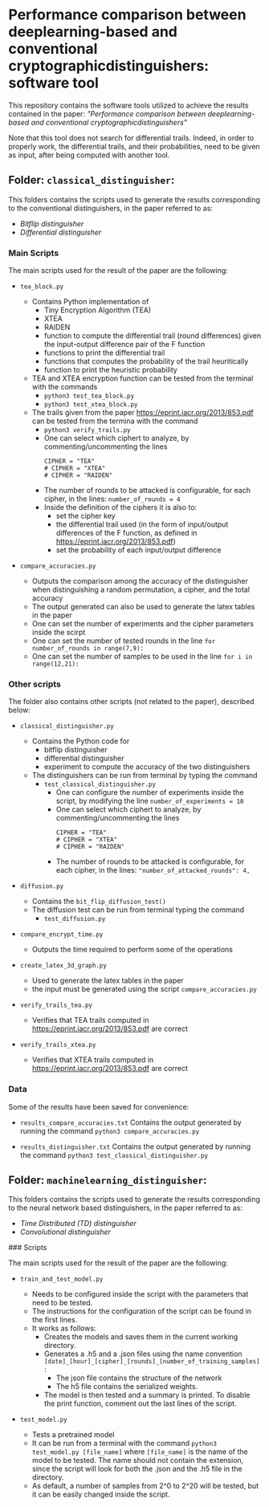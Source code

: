 # Performance comparison between deeplearning-based and conventional cryptographicdistinguishers: software tool

This repository contains the software tools utilized to achieve the results contained in the paper:
_"Performance comparison between deeplearning-based and conventional cryptographicdistinguishers"_

Note that this tool does not search for differential trails.
Indeed, in order to properly work, the differential trails, and their probabilities, need to be given as input, after being computed with another tool.

## Folder: `classical_distinguisher`:

This folders contains the scripts used to generate the results corresponding to the conventional distinguishers, in the paper referred to as:
* _Bitflip distinguisher_
* _Differential distinguisher_

### Main Scripts

The main scripts used for the result of the paper are the following:

* `tea_block.py`
  - Contains Python implementation of 
    + Tiny Encryption Algorithm (TEA)
    + XTEA
    + RAIDEN
    + function to compute the differential trail (round differences) 
      given the input-output difference pair of the F function
    + functions to print the differential trail
    + functions that computes the probability of the trail heuritically
    + function to print the heuristic probability
  - TEA and XTEA encryption function can be tested from the terminal 
    with the commands
    + `python3 test_tea_block.py`
    + `python3 test_xtea_block.py`
  - The trails given from the paper 
    https://eprint.iacr.org/2013/853.pdf
    can be tested from the termina with the command
    + `python3 verify_trails.py`
    + One can select which ciphert to analyze, 
      by commenting/uncommenting the lines
      ```
      CIPHER = "TEA"
      # CIPHER = "XTEA"
      # CIPHER = "RAIDEN"
      ```
    + The number of rounds to be attacked is configurable, 
      for each cipher, in the lines:
      `number_of_rounds = 4`
    + Inside the definition of the ciphers it is also to:
      * set the cipher key
      * the differential trail used 
        (in the form of input/output differences of the F function, 
        as defined in https://eprint.iacr.org/2013/853.pdf)
      * set the probability of each input/output difference
    
* `compare_accuracies.py`
  - Outputs the comparison among the accuracy of the distinguisher when 
    distinguishing a random permutation, a cipher, and the total accuracy 
  - The output generated can also be used to generate 
    the latex tables in the paper
  - One can set the number of experiments and 
    the cipher parameters inside the scirpt
  - One can set the number of tested rounds in the line
    `for number_of_rounds in range(7,9):`
  - One can set the number of samples to be used in the line
    `for i in range(12,21):`


### Other scripts

The folder also contains other scripts (not related to the paper), 
described below:

* `classical_distinguisher.py`
  - Contains the Python code for
    + bitflip distinguisher
    + differential distinguisher
    + experiment to compute the accuracy of the two distinguishers
  - The distinguishers can be run from terminal by typing the command
    + `test_classical_distinguisher.py`
      - One can configure the number of experiments inside the script,
        by modifying the line
        `number_of_experiments = 10`
      - One can select which ciphert to analyze, 
        by commenting/uncommenting the lines
        ```
        CIPHER = "TEA"
        # CIPHER = "XTEA"
        # CIPHER = "RAIDEN"
        ```
      - The number of rounds to be attacked is configurable, 
        for each cipher, in the lines:
        `"number_of_attacked_rounds": 4,`

* `diffusion.py`
  - Contains the `bit_flip_diffusion_test()`
  - The diffusion test can be run from terminal typing the command 
    + `test_diffusion.py`

* `compare_encrypt_time.py`
  - Outputs the time required to perform some of the operations

* `create_latex_3d_graph.py`
  - Used to generate the latex tables in the paper
  - the input must be generated using the script 
    `compare_accuracies.py`

* `verify_trails_tea.py`
  - Verifies that TEA trails computed in 
    https://eprint.iacr.org/2013/853.pdf
    are correct

* `verify_trails_xtea.py`
  - Verifies that XTEA trails computed in 
    https://eprint.iacr.org/2013/853.pdf
    are correct

### Data

Some of the results have been saved for convenience:

* `results_compare_accuracies.txt`
  Contains the output generated by running the command
  `python3 compare_accuracies.py`

* `results_distinguisher.txt`
  Contains the output generated by running the command
  `python3 test_classical_distinguisher.py`


## Folder: `machinelearning_distinguisher`:

This folders contains the scripts used to generate the results corresponding to the neural network based distinguishers, in the paper referred to as:
* _Time Distributed (TD) distinguisher_
* _Convolutional distinguisher_


### Scripts

The main scripts used for the result of the paper are the following:

* `train_and_test_model.py` 
  - Needs to be configured inside the script 
    with the parameters that need to be tested. 
  - The instructions for the configuration of the script 
    can be found in the first lines.
  - It works as follows:
    + Creates the models and saves them in the current working directory. 
    + Generates a .h5 and a .json files using the name convention
      `[date]_[hour]_[cipher]_[rounds]_[number_of_training_samples]`:
      * The json file contains the structure of the network
      * The h5 file contains the serialized weights. 
    + The model is then tested and a summary is printed. 
      To disable the print function, 
      comment out the last lines of the script. 

* `test_model.py` 
  - Tests a pretrained model
  - It can be run from a terminal with the command
    `python3 test_model.py [file_name]` 
    where `[file_name]` is the name of the model to be tested. 
    The name should not contain the extension, 
    since the script will look for both 
    the .json and the .h5 file in the directory. 
  - As default, a number of samples from 2^0 to 2^20 will be tested, 
    but it can be easily changed inside the script.

